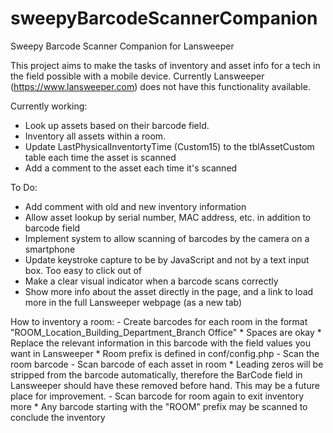 # sweepyBarcodeScannerCompanion
Sweepy Barcode Scanner Companion for Lansweeper

This project aims to make the tasks of inventory and asset info for a tech in the field possible with a mobile device.  Currently Lansweeper (https://www.lansweeper.com) does not have this functionality available.

Currently working:
- Look up assets based on their barcode field.
- Inventory all assets within a room.
- Update LastPhysicalInventortyTime (Custom15) to the tblAssetCustom table each time the asset is scanned
- Add a comment to the asset each time it's scanned

To Do:
- Add comment with old and new inventory information
- Allow asset lookup by serial number, MAC address, etc. in addition to barcode field
- Implement system to allow scanning of barcodes by the camera on a smartphone
- Update keystroke capture to be by JavaScript and not by a text input box.  Too easy to click out of
- Make a clear visual indicator when a barcode scans correctly
- Show more info about the asset directly in the page, and a link to load more in the full Lansweeper webpage (as a new tab)

How to inventory a room:
    - Create barcodes for each room in the format "ROOM_Location_Building_Department_Branch Office"
        * Spaces are okay
        * Replace the relevant information in this barcode with the field values you want in Lansweeper
        * Room prefix is defined in conf/config.php
    - Scan the room barcode
    - Scan barcode of each asset in room
        * Leading zeros will be stripped from the barcode automatically, therefore the BarCode field in Lansweeper should have these removed before hand.  This may be a future place for improvement.
    - Scan barcode for room again to exit inventory more
        * Any barcode starting with the "ROOM" prefix may be scanned to conclude the inventory

